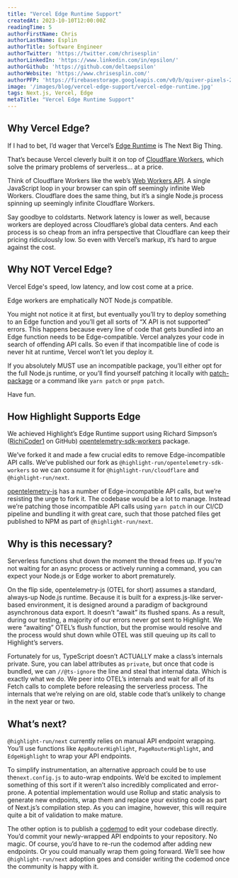 ```yaml
---
title: "Vercel Edge Runtime Support"
createdAt: 2023-10-10T12:00:00Z
readingTime: 5
authorFirstName: Chris
authorLastName: Esplin
authorTitle: Software Engineer
authorTwitter: 'https://twitter.com/chrisesplin'
authorLinkedIn: 'https://www.linkedin.com/in/epsilon/'
authorGithub: 'https://github.com/deltaepsilon'
authorWebsite: 'https://www.chrisesplin.com/'
authorPFP: 'https://firebasestorage.googleapis.com/v0/b/quiver-pixels-2020.appspot.com/o/F1EQ3eaBqkbEKEHBigolXIlmdut2%2F1408a808-60a6-4102-b636-08ab24041503.jpeg?alt=media&token=5f0ed5d8-c192-4aa3-a75b-3eb6cac9a552'
image: '/images/blog/vercel-edge-support/vercel-edge-runtime.jpg'
tags: Next.js, Vercel, Edge
metaTitle: "Vercel Edge Runtime Support"
---
```


## Why Vercel Edge?
If I had to bet, I’d wager that Vercel’s [Edge Runtime](https://edge-runtime.vercel.app/) is The Next Big Thing.

That’s because Vercel cleverly built it on top of [Cloudflare Workers](https://developers.cloudflare.com/workers/), which solve the primary problems of serverless… at a price.

Think of Cloudflare Workers like the web’s [Web Workers API](https://developer.mozilla.org/en-US/docs/Web/API/Web_Workers_API). A single JavaScript loop in your browser can spin off seemingly infinite Web Workers. Cloudflare does the same thing, but it’s a single Node.js process spinning up seemingly infinite Cloudflare Workers.

Say goodbye to coldstarts. Network latency is lower as well, because workers are deployed across Cloudflare’s global data centers. And each process is so cheap from an infra perspective that Cloudflare can keep their pricing ridiculously low. So even with Vercel’s markup, it’s hard to argue against the cost.

## Why NOT Vercel Edge?
Vercel Edge's speed, low latency, and low cost come at a price.

Edge workers are emphatically NOT Node.js compatible. 

You might not notice it at first, but eventually you’ll try to deploy something to an Edge function and you’ll get all sorts of “X API is not supported” errors. This happens because every line of code that gets bundled into an Edge function needs to be Edge-compatible. Vercel analyzes your code in search of offending API calls. So even if that incompatible line of code is never hit at runtime, Vercel won’t let you deploy it.

If you absolutely MUST use an incompatible package, you’ll either opt for the full Node.js runtime, or you’ll find yourself patching it locally with [patch-package](https://www.npmjs.com/package/patch-package) or a command like `yarn patch` or `pnpm patch`. 

Have fun.

## How Highlight Supports Edge
We achieved Highlight’s Edge Runtime support using Richard Simpson’s ([RichiCoder1](https://github.com/RichiCoder1) on GitHub) [opentelemetry-sdk-workers](https://github.com/RichiCoder1/opentelemetry-sdk-workers) package.

We’ve forked it and made a few crucial edits to remove Edge-incompatible API calls. We’ve published our fork as `@highlight-run/opentelemetry-sdk-workers` so we can consume it for `@highlight-run/cloudflare` and `@highlight-run/next`.

[opentelemetry-js](https://github.com/open-telemetry/opentelemetry-js) has a number of Edge-incompatible API calls, but we’re resisting the urge to fork it. The codebase would be a lot to manage. Instead we’re patching those incompatible API calls using `yarn patch` in our CI/CD pipeline and bundling it with great care, such that those patched files get published to NPM as part of `@highlight-run/next`.

## Why is this necessary?
Serverless functions shut down the moment the thread frees up. If you’re not waiting for an async process or actively running a command, you can expect your Node.js or Edge worker to abort prematurely.

On the flip side, opentelemetry-js (OTEL for short) assumes a standard, always-up Node.js runtime. Because it is built for a express.js-like server-based environment, it is designed around a paradigm of background asynchronous data export. It doesn’t “await” its flushed spans. As a result, during our testing, a majority of our errors never got sent to Highlight. We were “awaiting” OTEL’s flush function, but the promise would resolve and the process would shut down while OTEL was still queuing up its call to Highlight’s servers.

Fortunately for us, TypeScript doesn’t ACTUALLY make a class’s internals private. Sure, you can label attributes as `private`, but once that code is bundled, we can `//@ts-ignore` the line and steal that internal data. Which is exactly what we do. We peer into OTEL’s internals and wait for all of its Fetch calls to complete before releasing the serverless process. The internals that we’re relying on are old, stable code that’s unlikely to change in the next year or two.

## What’s next?
`@highlight-run/next` currently relies on manual API endpoint wrapping. You’ll use functions like `AppRouterHighlight`, `PageRouterHighlight`, and `EdgeHighlight` to wrap your API endpoints.

To simplify instrumentation, an alternative approach could be to use the`next.config.js` to auto-wrap endpoints. We’d be excited to implement something of this sort if it weren’t also incredibly complicated and error-prone. A potential implementation would use Rollup and static analysis to generate new endpoints, wrap them and replace your existing code as part of Next.js’s compilation step. As you can imagine, however, this will require quite a bit of validation to make mature.

The other option is to publish a [codemod](https://github.com/facebook/jscodeshift) to edit your codebase directly. You’d commit your newly-wrapped API endpoints to your repository. No magic. Of course, you’d have to re-run the codemod after adding new endpoints. Or you could manually wrap them going forward. We’ll see how `@highlight-run/next` adoption goes and consider writing the codemod once the community is happy with it.
